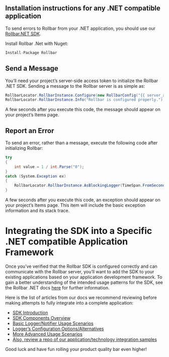 ## Installation instructions for any .NET compatible application

To send errors to Rollbar from your .NET application, you should use our [Rollbar.NET SDK](https://github.com/rollbar/Rollbar.NET).

Install Rollbar .Net with Nuget:

```csharp
Install-Package Rollbar
```

## Send a Message

You’ll need your project’s server-side access token to initialize the Rollbar .NET SDK. Sending
a message to the Rollbar server is as simple as:

```csharp
RollbarLocator.RollbarInstance.Configure(new RollbarConfig("{{ server_access_token }}"));
RollbarLocator.RollbarInstance.Info("Rollbar is configured properly.");
```

A few seconds after you execute this code, the message should appear on your project’s Items page.

## Report an Error

To send an error, rather than a message, execute the following code after initializing Rollbar:

```csharp
try
{
    int value = 1 / int.Parse("0");
}
catch (System.Exception ex)
{
    RollbarLocator.RollbarInstance.AsBlockingLogger(TimeSpan.FromSeconds(1)).Error(ex);
}
```

A few seconds after you execute this code, an exception should appear on your project’s Items page.
This item will include the basic exception information and its stack trace.

# Integrating the SDK into a Specific .NET compatible Application Framework

Once you’ve verified that the Rollbar SDK is configured correctly and can communicate with the Rollbar server, you’ll
want to add the SDK to your existing applications based on your application development framework. To gain a better 
understanding of the intended usage patterns for the SDK, see the Rollbar .NET docs [here](https://docs.rollbar.com/docs/dotnet) for further information.

Here is the list of articles from our docs we recommend reviewing before making attempts to fully integrate into a complete application:

- [SDK Introduction](https://docs.rollbar.com/docs/dotnet)
- [SDK Components Overview](https://docs.rollbar.com/docs/overview)
- [Basic Logger/Notifier Usage Scenarios](https://docs.rollbar.com/docs/basic-usage)
- [Logger’s Configuration Options/Alternatives](https://docs.rollbar.com/docs/logger-configuration)
- [More Advanced Usage Scenarios](https://docs.rollbar.com/docs/more-advanced-logger-usages)
- [Also, review a repo of our application/technology integration samples](https://github.com/rollbar/Rollbar.NET/tree/master/Samples)


Good luck and have fun rolling your product quality bar even higher!
